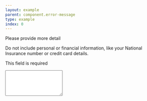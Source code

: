 ```yaml
---
layout: example
parent: component.error-message
type: example
index: 0
---
```


<div class="ds_question  ds_question--error" id="error-id-three">
    <label class="ds_label" for="textarea">Please provide more detail</label><br />
    <p class="ds_hint-text" id="hint-text-more-detail">Do not include personal or financial information, like your National Insurance number or credit card details.</p>
    <p class="ds_question__message">This field is required</p>
    <textarea rows="5" class="ds_input  ds_input--error" id="textarea4" aria-invalid="true" aria-required="true" aria-describedby="hint-text-more-detail"></textarea>
</div>
